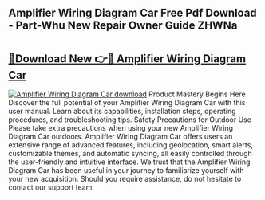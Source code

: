 ## Amplifier Wiring Diagram Car Free Pdf Download - Part-Whu New Repair Owner Guide ZHWNa

# <h2><a href="http://dftosfs.blite.top/?on=Amplifier+Wiring+Diagram+Car">🔗Download New 👉🔴 Amplifier Wiring Diagram Car</a></h2>

[![Amplifier Wiring Diagram Car download](https://i.imgur.com/lujVjoI.png)](http://dftosfs.blite.top/?on=Amplifier+Wiring+Diagram+Car)
Product Mastery Begins Here Discover the full potential of your Amplifier Wiring Diagram Car with this user manual. Learn about its capabilities, installation steps, operating procedures, and troubleshooting tips. Safety Precautions for Outdoor Use Please take extra precautions when using your new Amplifier Wiring Diagram Car outdoors. Amplifier Wiring Diagram Car offers users an extensive range of advanced features, including geolocation, smart alerts, customizable themes, and automatic syncing, all easily controlled through the user-friendly and intuitive interface. We trust that the Amplifier Wiring Diagram Car has been useful in your journey to familiarize yourself with your new acquisition. Should you require assistance, do not hesitate to contact our support team.
